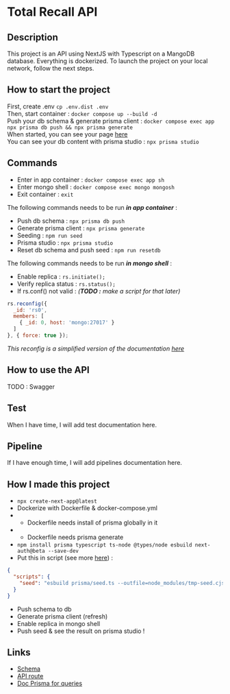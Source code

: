 # Total Recall API

## Description
This project is an API using NextJS with Typescript on a MangoDB database. Everything is dockerized.
To launch the project on your local network, follow the next steps.

## How to start the project
First, create .env `cp .env.dist .env`  
Then, start container : `docker compose up --build -d`  
Push your db schema & generate prisma client : `docker compose exec app npx prisma db push && npx prisma generate`  
When started, you can see your page [here](http://localhost:3000/)  
You can see your db content with prisma studio : `npx prisma studio`

## Commands
- Enter in app container : `docker compose exec app sh`
- Enter mongo shell : `docker compose exec mongo mongosh`
- Exit container : `exit`

The following commands needs to be run **_in app container_** :

- Push db schema : `npx prisma db push`
- Generate prisma client : `npx prisma generate`
- Seeding : `npm run seed`
- Prisma studio : `npx prisma studio`
- Reset db schema and push seed : `npm run resetdb`

The following commands needs to be run **_in mongo shell_** :

- Enable replica : `rs.initiate();`
- Verify replica status : `rs.status();`
- If rs.conf() not valid : _(**TODO :** make a script for that later)_
```js
rs.reconfig({
  _id: 'rs0',
  members: [
    { _id: 0, host: 'mongo:27017' }
  ]
}, { force: true });
```
*This reconfig is a simplified version of the documentation [here](https://www.mongodb.com/docs/manual/tutorial/deploy-replica-set/)*

## How to use the API
TODO : Swagger

## Test
When I have time, I will add test documentation here.

## Pipeline
If I have enough time, I will add pipelines documentation here.

## How I made this project
- `npx create-next-app@latest`
- Dockerize with Dockerfile & docker-compose.yml
- - Dockerfile needs install of prisma globally in it
- - Dockerfile needs prisma generate
- `npm install prisma typescript ts-node @types/node esbuild next-auth@beta --save-dev`
- Put this in script (see more [here](https://github.com/prisma/prisma/issues/7053)) : 
```json
{
  "scripts": {
    "seed": "esbuild prisma/seed.ts --outfile=node_modules/tmp-seed.cjs --bundle --format=cjs --external:prisma --external:@prisma/client && node node_modules/tmp-seed.cjs --preview-feature"
  }
}
```
- Push schema to db
- Generate prisma client (refresh)
- Enable replica in mongo shell
- Push seed & see the result on prisma studio !

## Links

- [Schema](https://laconsole.dev/formations/prisma/prisma-schema#relations)
- [API route](https://corbado.com/blog/nextjs-prisma)
- [Doc Prisma for queries](https://www.prisma.io/docs/orm/prisma-client/queries/filtering-and-sorting)

